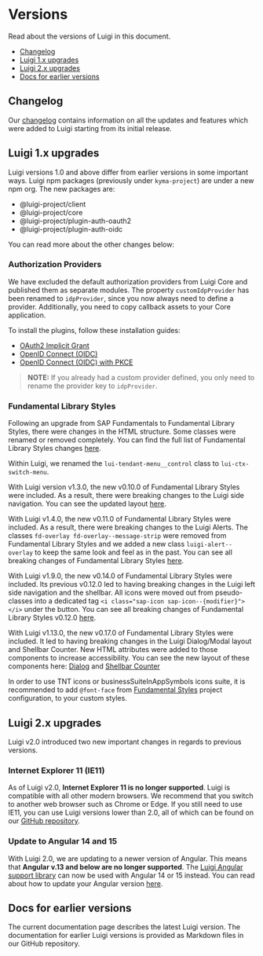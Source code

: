 <!-- meta
{
  "node": {
    "label": "Versions",
    "category": {
      "label": "Basics",
      "collapsible": true
    },
    "metaData": {
      "categoryPosition": 1,
      "position": 4
    }
  }
}
meta -->

# Versions

Read about the versions of Luigi in this document.

- [Changelog](#changelog)
- [Luigi 1.x upgrades](#luigi-1x-upgrades)
- [Luigi 2.x upgrades](#luigi-2x-upgrades)
- [Docs for earlier versions](#docs-for-earlier-versions)

## Changelog

Our [changelog](https://bit.ly/2W47Ewv) contains information on all the updates and features which were added to Luigi starting from its initial release.

## Luigi 1.x upgrades

Luigi versions 1.0 and above differ from earlier versions in some important ways. Luigi npm packages (previously under `kyma-project`) are under a new npm org. The new packages are:
- @luigi-project/client
- @luigi-project/core
- @luigi-project/plugin-auth-oauth2
- @luigi-project/plugin-auth-oidc

You can read more about the other changes below:

<!-- accordion:start -->

### Authorization Providers

We have excluded the default authorization providers from Luigi Core and published them as separate modules.
The property `customIdpProvider` has been renamed to `idpProvider`, since you now always need to define a provider.
Additionally, you need to copy callback assets to your Core application.

To install the plugins, follow these installation guides:

- [OAuth2 Implicit Grant](https://github.com/SAP/luigi/tree/main/plugins/auth/public/auth-oauth2)
- [OpenID Connect (OIDC)](https://github.com/SAP/luigi/tree/main/plugins/auth/public/auth-oidc)
- [OpenID Connect (OIDC) with PKCE](https://github.com/SAP/luigi/tree/main/plugins/auth/public/auth-oidc-pkce)

<!-- add-attribute:class:warning -->
> **NOTE:** If you already had a custom provider defined, you only need to rename the provider key to `idpProvider`.

### Fundamental Library Styles

Following an upgrade from SAP Fundamentals to Fundamental Library Styles, there were changes in the HTML structure. Some classes were renamed or removed completely. You can find the full list of Fundamental Library Styles changes [here](https://github.com/SAP/fundamental-styles/wiki/Breaking-Changes).

Within Luigi, we renamed the `lui-tendant-menu__control` class to `lui-ctx-switch-menu`.

With Luigi version v1.3.0, the new v0.10.0 of Fundamental Library Styles were included. As a result, there were breaking changes to the Luigi side navigation. You can see the updated layout [here](https://sap.github.io/fundamental-styles/?path=/docs/sap-fiori-deprecated-components-side-navigation--docs).

With Luigi v1.4.0, the new v0.11.0 of Fundamental Library Styles were included. As a result, there were breaking changes to the Luigi Alerts. The classes `fd-overlay fd-overlay--message-strip` were removed from Fundamental Library Styles and we added a new class `luigi-alert--overlay` to keep the same look and feel as in the past. You can see all breaking changes of Fundamental Library Styles [here](https://github.com/SAP/fundamental-styles/wiki/Breaking-Changes#0110).

With Luigi v1.9.0, the new v0.14.0 of Fundamental Library Styles were included. Its previous v0.12.0 led to having breaking changes in the Luigi left side navigation and the shellbar. All icons were moved out from pseudo-classes into a dedicated tag `<i class="sap-icon sap-icon--{modifier}"></i>` under the button. You can see all breaking changes of Fundamental Library Styles v0.12.0 [here](https://github.com/SAP/fundamental-styles/releases?after=v0.12.1-rc.7).

With Luigi v1.13.0, the new v0.17.0 of Fundamental Library Styles were included. It led to having breaking changes in the Luigi Dialog/Modal layout and Shellbar Counter. New HTML attributes were added to those components to increase accessibility. You can see the new layout of these components here: [Dialog](https://sap.github.io/fundamental-styles/?path=/docs/sap-fiori-components-dialog--docs) and [Shellbar Counter](https://sap.github.io/fundamental-styles/?path=/docs/sap-fiori-components-counter--docs)

In order to use TNT icons or businessSuiteInAppSymbols icons suite, it is recommended to add ```@font-face``` from [Fundamental Styles](https://sap.github.io/fundamental-styles/?path=/docs/docs-introduction--docs) project configuration, to your custom styles.
<!-- accordion:end -->

## Luigi 2.x upgrades

Luigi v2.0 introduced two new important changes in regards to previous versions.

<!-- accordion:start -->

### Internet Explorer 11 (IE11)

As of Luigi v2.0, **Internet Explorer 11 is no longer supported**. Luigi is compatible with all other modern browsers. We recommend that you switch to another web browser such as Chrome or Edge. If you still need to use IE11, you can use Luigi versions lower than 2.0, all of which can be found on our [GitHub repository](https://github.com/SAP/luigi/releases).

### Update to Angular 14 and 15

With Luigi 2.0, we are updating to a newer version of Angular. This means that **Angular v.13 and below are no longer supported**. The [Luigi Angular support library](https://docs.luigi-project.io/docs/framework-support-libraries) can now be used with Angular 14 or 15 instead. You can read about how to update your Angular version [here](https://angular.io/guide/updating).

<!-- accordion:end -->

## Docs for earlier versions

The current documentation page describes the latest Luigi version. The documentation for earlier Luigi versions is provided as Markdown files in our GitHub repository.


<!-- oldVersionsDropdown -->